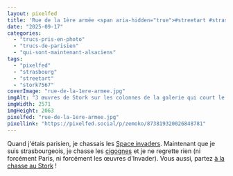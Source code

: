 ```yaml
---
layout: pixelfed
title: 'Rue de la 1ère armée <span aria-hidden="true">#streetart #strasbourg</span>'
date: "2025-09-17"
categories: 
  - "trucs-pris-en-photo"
  - "trucs-de-parisien"
  - "qui-sont-maintenant-alsaciens"
tags: 
  - "pixelfed"
  - "strasbourg"
  - "streetart"
  - "stork7567"
coverImage: "rue-de-la-1ere-armee.jpg"
imgAlt: "3 œuvres de Stork sur les colonnes de la galerie qui court le long de la rue de la 1ère armée. Les œuvres rendent sans doute hommage à l’artiste Shepard Fairey (qui a réalisé « Hope » avec Obama)"
imgWidth: 2571
imgHeight: 2063
pixelfed: "rue-de-la-1ere-armee.jpg"
pixellink: "https://pixelfed.social/p/zemoko/873819320026848781"
---
```


Quand j'étais parisien, je chassais les [Space invaders](http://sitofotos.6x8.org/index.php?/category/2). Maintenant que je suis strasbourgeois, je chasse les [cigognes](https://www.6x8.org/tag/stork7567/) et je ne regrette rien (ni forcément Paris, ni forcément les œuvres d'Invader). Vous aussi, partez [à la chasse au Stork](https://www.6x8.org/2019/11/a-la-chasse-au-stork/) !

